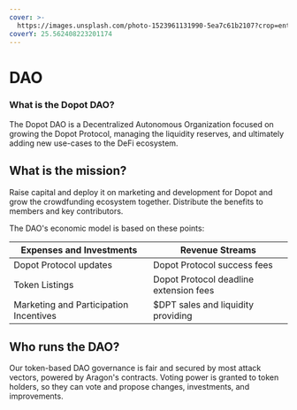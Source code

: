 ```yaml
---
cover: >-
  https://images.unsplash.com/photo-1523961131990-5ea7c61b2107?crop=entropy&cs=tinysrgb&fm=jpg&ixid=MnwxOTcwMjR8MHwxfHNlYXJjaHwzfHxnb3Zlcm5hbmNlfGVufDB8fHx8MTY2NzMyMDczMA&ixlib=rb-4.0.3&q=80
coverY: 25.562408223201174
---
```


# DAO

### What is the Dopot DAO?

The Dopot DAO is a Decentralized Autonomous Organization focused on growing the Dopot Protocol, managing the liquidity reserves, and ultimately adding new use-cases to the DeFi ecosystem.

## What is the mission?

Raise capital and deploy it on marketing and development for Dopot and grow the crowdfunding ecosystem together. Distribute the benefits to members and key contributors.

The DAO's economic model is based on these points:

| Expenses and Investments               | Revenue Streams                        |
| -------------------------------------- | -------------------------------------- |
| Dopot Protocol updates                 | Dopot Protocol success fees            |
| Token Listings                         | Dopot Protocol deadline extension fees |
| Marketing and Participation Incentives | $DPT sales and liquidity providing     |

## Who runs the DAO? <a href="#who-runs-olympus" id="who-runs-olympus"></a>

Our token-based DAO governance is fair and secured by most attack vectors, powered by Aragon's contracts. Voting power is granted to token holders, so they can vote and propose changes, investments, and improvements.
